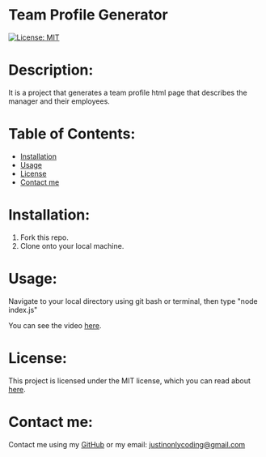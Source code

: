 # Team Profile Generator

[![License: MIT](https://img.shields.io/badge/License-MIT-yellow.svg)](https://opensource.org/licenses/MIT)

# Description:

It is a project that generates a team profile html page that describes the manager and their employees.

# Table of Contents:

- [Installation](#installation)
- [Usage](#usage)
- [License](#license)
- [Contact me](#contact-me)

# Installation:

1. Fork this repo.
2. Clone onto your local machine.

# Usage:

Navigate to your local directory using git bash or terminal, then type "node index.js"

You can see the video [here](https://www.youtube.com/watch?v=lexOqvscvHY).

# License:

This project is licensed under the MIT license, which you can read about [here](https://opensource.org/licenses/MIT).

# Contact me:

Contact me using my [GitHub](https://github.com/Justinean) or my email: justinonlycoding@gmail.com
